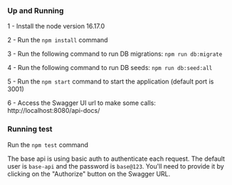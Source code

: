 ### Up and Running

1 - Install the node version 16.17.0

2 - Run the `npm install` command

3 - Run the following command to run DB migrations: `npm run db:migrate`

4 - Run the following command to run DB seeds: `npm run db:seed:all`

5 - Run the `npm start` command to start the application (default port is 3001)

6 - Access the Swagger UI url to make some calls: http://localhost:8080/api-docs/

### Running test

Run the `npm test` command

The base api is using basic auth to authenticate each request. The default user is `base-api` and the password is `base@123`. You'll need to provide it by clicking on the "Authorize" button on the Swagger URL.
